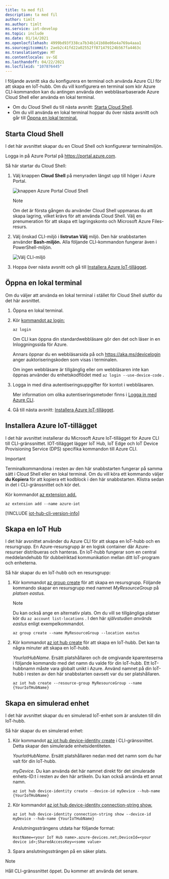 ```yaml
---
title: ta med fil
description: ta med fil
author: timlt
ms.author: timlt
ms.service: iot-develop
ms.topic: include
ms.date: 01/14/2021
ms.openlocfilehash: 4999bd93f338ca7b34b141b88e06e4a769a4aaa1
ms.sourcegitcommit: 2aeb2c41fd22a02552ff871479124b567fa4463c
ms.translationtype: MT
ms.contentlocale: sv-SE
ms.lasthandoff: 04/22/2021
ms.locfileid: "107876445"
---
```

I följande avsnitt ska du konfigurera en terminal och använda Azure CLI för att skapa en IoT-hubb. Om du vill konfigurera en terminal som kör Azure CLI-kommandon kan du antingen använda den webbläsarbaserade Azure Cloud Shell eller använda en lokal terminal.
* Om du Cloud Shell du till nästa avsnitt: [Starta Cloud Shell](#launch-the-cloud-shell). 
* Om du vill använda en lokal terminal hoppar du över nästa avsnitt och går till [Öppna en lokal terminal.](#open-a-local-terminal)

## <a name="launch-the-cloud-shell"></a>Starta Cloud Shell
I det här avsnittet skapar du en Cloud Shell och konfigurerar terminalmiljön.

Logga in på Azure Portal på https://portal.azure.com.  

Så här startar du Cloud Shell:

1. Välj knappen **Cloud Shell** på menyraden längst upp till höger i Azure Portal. 

    ![knappen Azure Portal Cloud Shell](media/iot-hub-include-create-hub-cli/cloud-shell-button.png)

    > [!NOTE]
    > Om det är första gången du använder Cloud Shell uppmanas du att skapa lagring, vilket krävs för att använda Cloud Shell.  Välj en prenumeration för att skapa ett lagringskonto och Microsoft Azure Files-resurs. 

2. Välj önskad CLI-miljö i **listrutan Välj** miljö. Den här snabbstarten använder **Bash-miljön.** Alla följande CLI-kommandon fungerar även i PowerShell-miljön. 

    ![Välj CLI-miljö](media/iot-hub-include-create-hub-cli/cloud-shell-environment.png)

3. Hoppa över nästa avsnitt och gå till [Installera Azure IoT-tillägget](#install-the-azure-iot-extension). 

## <a name="open-a-local-terminal"></a>Öppna en lokal terminal
Om du väljer att använda en lokal terminal i stället för Cloud Shell slutför du det här avsnittet.  

1. Öppna en lokal terminal.
1. Kör [kommandot az login:](/cli/azure/reference-index#az_login)

   ```azurecli
   az login
   ```

    Om CLI kan öppna din standardwebbläsare gör den det och läser in en Inloggningssida för Azure.

    Annars öppnar du en webbläsarsida på och https://aka.ms/devicelogin anger auktoriseringskoden som visas i terminalen.

    Om ingen webbläsare är tillgänglig eller om webbläsaren inte kan öppnas använder du enhetskodflödet med `az login --use-device-code` .

1. Logga in med dina autentiseringsuppgifter för kontot i webbläsaren.

    Mer information om olika autentiseringsmetoder finns i [Logga in med Azure CLI]( /cli/azure/authenticate-azure-cli ).

1. Gå till nästa avsnitt: [Installera Azure IoT-tillägget](#install-the-azure-iot-extension). 

## <a name="install-the-azure-iot-extension"></a>Installera Azure IoT-tillägget
I det här avsnittet installerar du Microsoft Azure IoT-tillägget för Azure CLI till CLI-gränssnittet. IOT-tillägget lägger IoT Hub, IoT Edge och IoT Device Provisioning Service (DPS) specifika kommandon till Azure CLI.

> [!IMPORTANT]
> Terminalkommandona i resten av den här snabbstarten fungerar på samma sätt i Cloud Shell eller en lokal terminal. Om du vill köra ett kommando väljer **du Kopiera** för att kopiera ett kodblock i den här snabbstarten. Klistra sedan in det i CLI-gränssnittet och kör det.

Kör kommandot [az extension add.](/cli/azure/extension#az_extension_add) 

   ```azurecli
   az extension add --name azure-iot
   ```
[!INCLUDE [iot-hub-cli-version-info](iot-hub-cli-version-info.md)]

## <a name="create-an-iot-hub"></a>Skapa en IoT Hub
I det här avsnittet använder du Azure CLI för att skapa en IoT-hubb och en resursgrupp.  En Azure-resursgrupp är en logisk container där Azure-resurser distribueras och hanteras. En IoT-hubb fungerar som en central meddelandehubb för dubbelriktad kommunikation mellan ditt IoT-program och enheterna. 

Så här skapar du en IoT-hubb och en resursgrupp:

1. Kör kommandot [az group create](/cli/azure/group#az_group_create) för att skapa en resursgrupp. Följande kommando skapar en resursgrupp med namnet *MyResourceGroup* på *platsen eastus.* 
    >[!NOTE]
    > Du kan också ange en alternativ plats. Om du vill se tillgängliga platser kör du `az account list-locations` . I den här *självstudien används eastus* enligt exempelkommandot. 

    ```azurecli
    az group create --name MyResourceGroup --location eastus
    ```

1. Kör kommandot [az iot hub create](/cli/azure/iot/hub#az_iot_hub_create) för att skapa en IoT-hubb. Det kan ta några minuter att skapa en IoT-hubb. 

    *YourIotHubName*. Ersätt platshållaren och de omgivande kparenteserna i följande kommando med det namn du valde för din IoT-hubb. Ett IoT-hubbnamn måste vara globalt unikt i Azure. Använd namnet på din IoT-hubb i resten av den här snabbstarten oavsett var du ser platshållaren.

    ```azurecli
    az iot hub create --resource-group MyResourceGroup --name {YourIoTHubName}
    ```

## <a name="create-a-simulated-device"></a>Skapa en simulerad enhet
I det här avsnittet skapar du en simulerad IoT-enhet som är ansluten till din IoT-hubb. 

Så här skapar du en simulerad enhet:
1. Kör kommandot [az iot hub device-identity create](/cli/azure/iot/hub/device-identity#az_iot_hub_device_identity_create) i CLI-gränssnittet. Detta skapar den simulerade enhetsidentiteten. 

    *YourIotHubName*. Ersätt platshållaren nedan med det namn som du har valt för din IoT-hubb. 

    *myDevice*. Du kan använda det här namnet direkt för det simulerade enhets-ID:t i resten av den här artikeln. Du kan också använda ett annat namn. 

    ```azurecli
    az iot hub device-identity create --device-id myDevice --hub-name {YourIoTHubName} 
    ```

1.  Kör kommandot [az iot hub device-identity connection-string show.](/cli/azure/iot/hub/device-identity/connection-string#az_iot_hub_device_identity_connection_string_show) 

    ```azurecli
    az iot hub device-identity connection-string show --device-id myDevice --hub-name {YourIoTHubName}
    ```

    Anslutningssträngens utdata har följande format:

    ```Output
    HostName=<your IoT Hub name>.azure-devices.net;DeviceId=<your device id>;SharedAccessKey=<some value>
    ```

1. Spara anslutningssträngen på en säker plats. 

> [!NOTE]
> Håll CLI-gränssnittet öppet. Du kommer att använda det senare.